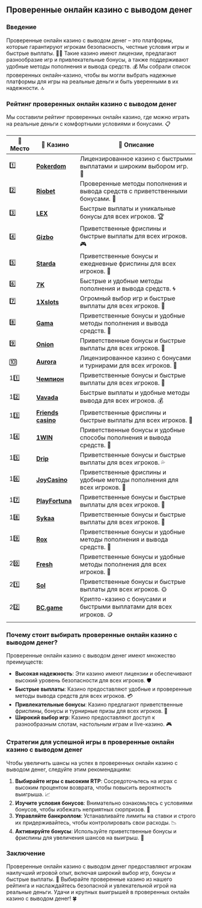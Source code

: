 ## Проверенные онлайн казино с выводом денег

### Введение
Проверенные онлайн казино с выводом денег – это платформы, которые гарантируют игрокам безопасность, честные условия игры и быстрые выплаты. 🎰💎 Такие казино имеют лицензии, предлагают разнообразие игр и привлекательные бонусы, а также поддерживают удобные методы пополнения и вывода средств. 💰 Мы собрали список проверенных онлайн-казино, чтобы вы могли выбрать надежные платформы для игры на реальные деньги и быть уверенными в их надежности. 🔝

### Рейтинг проверенных онлайн казино с выводом денег
Мы составили рейтинг проверенных онлайн казино, где можно играть на реальные деньги с комфортными условиями и бонусами. 📋

| 🥇 **Место** | 🎰 **Казино** | 💬 **Описание** |
|-------------|-------------|----------------|
| 1️⃣ | [**Pokerdom**](https://brandplay.link/4k77v2yx) | Лицензированное казино с быстрыми выплатами и широким выбором игр. 🎁 |
| 2️⃣ | [**Riobet**](https://brandplay.link/7xBLTPyj) | Проверенные методы пополнения и вывода средств с приветственными бонусами. 🤑 |
| 3️⃣ | [**LEX**](https://brandplay.link/zW4hdDFV) | Быстрые выплаты и уникальные бонусы для всех игроков. 🏆 |
| 4️⃣ | [**Gizbo**](https://brandplay.link/bprXw4YV) | Приветственные фриспины и быстрые выплаты для всех игроков. 🎮 |
| 5️⃣ | [**Starda**](https://brandplay.link/fB7xwRFL) | Приветственные бонусы и ежедневные фриспины для всех игроков. 🌟 |
| 6️⃣ | [**7K**](https://brandplay.link/BvQyFShp) | Быстрые и удобные методы пополнения и вывода средств. 🌀 |
| 7️⃣ | [**1Xslots**](https://brandplay.link/hSB1khtr) | Огромный выбор игр и быстрые выплаты для всех игроков. 🎰 |
| 8️⃣ | [**Gama**](https://brandplay.link/j6NMKsDz) | Приветственные бонусы и удобные методы пополнения и вывода средств. 🧩 |
| 9️⃣ | [**Onion**](https://brandplay.link/zBGRVpQ9) | Приветственные бонусы и быстрые выплаты для всех игроков. 💎 |
| 🔟 | [**Aurora**](https://10trafic-stat2.com/click/668546556bcc6313411604bd/6766/13032/subaccount) | Лицензированное казино с бонусами и турнирами для всех игроков. 🚀 |
| 11️⃣ | [**Чемпион**](https://temon-gter.cfd/go/lRq?p80412p304504pcc44t17455) | Приветственные бонусы и быстрые выплаты для всех игроков. 🥇 |
| 12️⃣ | [**Vavada**](https://vavadapartner.pro/?promo=ea5c9275-6854-4505-94fc-95ab18221945-linkb2) | Быстрые выплаты и удобные методы вывода для всех игроков. 💰 |
| 13️⃣ | [**Friends casino**](https://gofriends.vc/linkb2) | Приветственные фриспины и быстрые выплаты для всех игроков. 👯 |
| 14️⃣ | [**1WIN**](https://brandplay.link/smXVpBbG) | Приветственные бонусы и удобные способы пополнения и вывода средств. 🎲 |
| 15️⃣ | [**Drip**](https://drp-ircp01.com/c07e6a3db) | Приветственные бонусы и быстрые выплаты для всех игроков. 💦 |
| 16️⃣ | [**JoyCasino**](https://rpc30.call2me.pro/?/ru/registration?apkpop=0&partner=p24970p3291217pc98f) | Приветственные фриспины и удобные методы пополнения для всех игроков. 🎉 |
| 17️⃣ | [**PlayFortuna**](https://fortunapromo.net/alt/playfortuna/registration?0dc4a9362a71feb7e3f165fb8e766f70) | Приветственные бонусы и быстрые выплаты для всех игроков. 💎 |
| 18️⃣ | [**Sykaa**](https://s-two-way.com/?source=linkb2&pid=30697) | Приветственные бонусы и быстрые выплаты для всех игроков. 🌈 |
| 19️⃣ | [**Rox**](https://rox-pvwfpjgcxe.com/cb1ee18a5) | Приветственные бонусы и удобные методы пополнения и вывода средств. 💸 |
| 20️⃣ | [**Fresh**](https://fresh-eumwkxwao.com/c3f7b485d) | Приветственные бонусы и удобные методы пополнения для всех игроков. 🥑 |
| 21️⃣ | [**Sol**](https://sol-mmtdzfbaco.com/cb2415bca) | Приветственные бонусы и быстрые выплаты для всех игроков. 🌞 |
| 22️⃣ | [**BC.game**](https://partnerbcgame.com/dcc53d441) | Крипто-казино с бонусами и быстрыми выплатами для всех игроков. 🪙 |

### Почему стоит выбирать проверенные онлайн казино с выводом денег?
Проверенные онлайн казино с выводом денег имеют множество преимуществ:

- **Высокая надежность**: Эти казино имеют лицензии и обеспечивают высокий уровень безопасности для всех игроков. 🛡️
- **Быстрые выплаты**: Казино предоставляют удобные и проверенные методы вывода средств для всех игроков. 💳
- **Привлекательные бонусы**: Казино предлагают приветственные фриспины, бонусы и турнирные призы для всех игроков. 🎁
- **Широкий выбор игр**: Казино предоставляют доступ к разнообразным слотам, настольным играм и live-казино. 🎮

### Стратегии для успешной игры в проверенные онлайн казино с выводом денег
Чтобы увеличить шансы на успех в проверенных онлайн казино с выводом денег, следуйте этим рекомендациям:

1. **Выбирайте игры с высоким RTP**: Сосредоточьтесь на играх с высоким процентом возврата, чтобы повысить вероятность выигрыша. 📈
2. **Изучите условия бонусов**: Внимательно ознакомьтесь с условиями бонусов, чтобы избежать неприятных сюрпризов. 📜
3. **Управляйте банкроллом**: Устанавливайте лимиты на ставки и строго их придерживайтесь, чтобы контролировать свои расходы. 📉
4. **Активируйте бонусы**: Используйте приветственные бонусы и фриспины для увеличения шансов на выигрыш. 💎

### Заключение
Проверенные онлайн казино с выводом денег предоставляют игрокам наилучший игровой опыт, включая широкий выбор игр, бонусы и быстрые выплаты. 💸 Выбирайте проверенные казино из нашего рейтинга и наслаждайтесь безопасной и увлекательной игрой на реальные деньги. Удачи и крупных выигрышей в проверенных онлайн казино с выводом денег! 🍀
